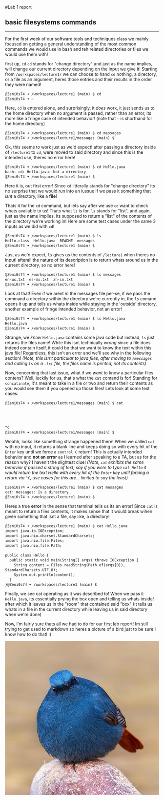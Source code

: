 #Lab 1 report
## basic filesystems commands
***
For the first week of our software tools and techniques class we mainly focused on getting a general understanding of the most common commands we would use in bash and teh related directories or files we would use them with!

first up, `cd` 
`cd` stands for "change directory" and just as the name implies, will change our current directory depending on the input we give it!
Starting from `/workspaces/lecture1/` we can choose to hand `cd` nothing, a directory, or a file as an argument, heres those entries and their results in the order they were named!

```
@Zeni0s74 ➜ /workspaces/lecture1 (main) $ cd
@Zeni0s74 ➜ ~
```
Here, `cd` is entered alone, and surprisingly, it *does* work, it just sends us to the home directory when no argument is passed, rather than an error, its more like a fringe case of intended behavior!
(note that `~` is shorthand for the home directory)

```
@Zeni0s74 ➜ /workspaces/lecture1 (main) $ cd messages
@Zeni0s74 ➜ /workspaces/lecture1/messages (main) $
```

Ok, this seems to work just as we'd expect! after passing a directory inside of `/lecture1` to `cd`, were moved to said directory and since this is the intended use, theres no error here!

```
@Zeni0s74 ➜ /workspaces/lecture1 (main) $ cd Hello.java
bash: cd: Hello.java: Not a directory
@Zeni0s74 ➜ /workspaces/lecture1 (main) $ 
```

Here it is, out first error! Since `cd` litterally stands for "change directory" its no surprise that we would run into an iussue if we pass it something that *isnt* a directory, like a **file**!

Thats it for the `cd` command, but lets say after we use `cd` want to check whats available to us! Thats what `ls` is for. `ls` stands for "list", and again, just as the name implies, its supposed to return a "list" of the contents of the directory we're working in! Here are some test cases under the same 3 inputs as we did with `cd`!

```
@Zeni0s74 ➜ /workspaces/lecture1 (main) $ ls
Hello.class  Hello.java  README  messages
@Zeni0s74 ➜ /workspaces/lecture1 (main) $ 
```

Just as we'd expect, `ls` gives us the contents of `/lecture1` when theres no input! afterall the nature of its description is to return whats around us in the current directory, so no error here!

```
@Zeni0s74 ➜ /workspaces/lecture1 (main) $ ls messages
en-us.txt  es-mx.txt  zh-cn.txt
@Zeni0s74 ➜ /workspaces/lecture1 (main) $ 
```

Look at that! Even if we arent *in* the messages file per-se, if we pass the command a directory within the directory we're currently in, the `ls` comand opens it up and tells us whats inside while staying in the 'outside' directory, another example of fringe intended behavior, not an error!

```
@Zeni0s74 ➜ /workspaces/lecture1 (main) $ ls Hello.java
Hello.java
@Zeni0s74 ➜ /workspaces/lecture1 (main) $ 
```

Strange, we *know* `Hello.java` contains some java code but instead, `ls` just returns the files name! While this isnt technically *wrong* since a file does indeed contain itself, it could be that we want to know the text within this java file!
Regardless, this isn't an error and we'll see why in the following section!
*(Note, this isn't particular to java files, after moving to `/messages` and calling `ls` on a `.txt` file, the files name is printed, not its contents)*

Now, concerning that last issue, what if we *want* to know a particular files contens? Well, luckily for us, that's what the `cat` comand is for! Standing for `concatinate`, it's meant to take in a file or two and return their contents as you would see them if you opened up those files! Lets look at some test cases:

```
@Zeni0s74 ➜ /workspaces/lecture1/messages (main) $ cat




^C
@Zeni0s74 ➜ /workspaces/lecture1/messages (main) $ 
```

Woahh, looks like something strange happened there! When we called `cat` with no input, it returns a blank line and keeps doing so with every hit of the `Enter` key until we force a `control C` return! This is actually intended behavior and **not an error** as I learned after speaking to a TA, but as for the reason why? I haven't the slightest clue!
*(Note, `cat` exhibits the same behavior if passed a string of text, say if you were to type `cat Hello` it would return the text Hello with every hit of the `Enter` key until forcing a return via `^C`, use cases for this are... limited to say the least)*

```
@Zeni0s74 ➜ /workspaces/lecture1 (main) $ cat messages
cat: messages: Is a directory
@Zeni0s74 ➜ /workspaces/lecture1 (main) $ 
```

Heres a true **error** in the sense that terminal tells us its an error! Since `cat` is meant to return a files contents, it makes sense that it would break wihen given something that isnt a file, say like, a directory!

```
@Zeni0s74 ➜ /workspaces/lecture1 (main) $ cat Hello.java
import java.io.IOException;
import java.nio.charset.StandardCharsets;
import java.nio.file.Files;
import java.nio.file.Path;

public class Hello {
  public static void main(String[] args) throws IOException {
    String content = Files.readString(Path.of(args[0]), StandardCharsets.UTF_8);    
    System.out.println(content);
  }
}@Zeni0s74 ➜ /workspaces/lecture1 (main) $ 
```

Finally, we see cat operating as it was described to! When we pass it `Hello.java`, its essentially prying the box open and telling us whats inside! after which it leaves us in the "room" that contained said "box" (It tells us whats in a file in the current directory while leaving us in said directory when we're done)

Now, I'm fairly sure thats all we had to do for our first lab report! Im still trying to get used to markdown so heres a picture of a bird just to be sure I know how to do that! :)

![Image](berd.jpg)
